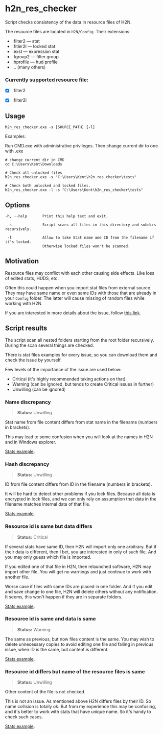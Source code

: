# h2n_res_checker
Script checks consistency of the data in resource files of H2N. 

The resource files are located in `H2N/Config`. Their extensions:
- .filter2 — stat
- .fitler2l — locked stat
- .exst — expression stat
- .fgroup2 — filter group
- .hprofile — hud profile
- ... (many others)

### Currently supported resource file:
- [x] .filter2
- [x] .filter2l


## Usage

```
h2n_res_checker.exe -s [SOURCE_PATH] [-l]
```

Examples:

Run CMD.exe with administrative privileges. Then change current dir to one with .exe

```
# change current dir in CMD 
cd C:\Users\Kent\Downloads
```

```
# Check all unlocked files
h2n_res_checker.exe -s "C:\Users\Kent\h2n_res_checker\tests"
```

```
# Check both unlocked and locked files.
h2n_res_checker.exe -l -s "C:\Users\Kent\h2n_res_checker\tests"
```

## Options
```
-h, --help       Print this help text and exit.

 -s              Script scans all files in this directory and subdirs recursively.
 
 -l              Allow to take Stat name and ID from the filename if it's locked.
                 Otherwise locked files won't be scanned.
```

## Motivation
Resource files may conflict with each other causing side effects. Like loss of edited stats, HUDS, etc.

Often this could happen when you import stat files from external source.
They may have same name or even same IDs with those that are already in your `Config` folder.
The latter will cause missing of random files while working with H2N. 

If you are interested in more details about the issue, follow
[this link](./docs/problem_descr.md).

## Script results

The script scan all nested folders starting from the root folder recursively. During the scan
several things are checked.

There is stat files examples for every issue, so you can download them and check the issue by yourself.

Few levels of the importance of the issue are used below:
- Critical (it's highly recommended taking actions on that)
- Warning (can be ignored, but tends to create Critical issues in further)
- Unwilling (can be ignored)

### Name discrepancy

> **Status:** Unwilling

Stat name from file content differs from stat name in the filename (numbers in brackets).

This may lead to some confusion when you will look at the names in H2N and in Windows explorer.

[Stats example](./tests/test_files/test_unlocked/name_discrepancy).

### Hash discrepancy

> **Status:** Unwilling

ID from file content differs from ID in the filename (numbers in brackets).

It will be hard to detect other problems if you lock files.
Because all data is encrypted in lock files, and we can only rely on assumption that 
data in the filename matches internal data of that file.

[Stats example](./tests/test_files/test_unlocked/hash_discrepancy).

### Resource id is same but data differs

> **Status:** Critical

If several stats have same ID, then H2N will import only one arbitrary. 
But if their data is different, then I bet, you are interested in only of such file.
And you may only guess which file is imported. 

If you edited one of that file in H2N, then relaunched software, H2N may import other file.
You will get no warnings and just continue to work with another file.

Worse case if files with same IDs are placed in one folder. 
And if you edit and save change to one file, H2N will delete others without any notification.
It seems, this won't happen if they are in separate folders.

[Stats example](./tests/test_files/test_unlocked/hash_same_data_diff).

### Resource id is same and data is same

> **Status:** Warning

The same as previous, but now files content is the same. You may wish to delete unnecessary copies to
avoid editing one file and falling in previous issue, when ID is the same, but content is different.

[Stats example](./tests/test_files/test_unlocked/hash_same_data_same).

### Resource id differs but name of the resource files is same

> **Status:** Unwilling

Other content of the file is not checked. 

This is not an issue. As mentioned above H2N differs files by their ID. So name collision is totally ok.
But from my experience this may be confusing, and it's better to work with stats that have unique name.
So it's handy to check such cases.

[Stats example](./tests/test_files/test_unlocked/hash_diff_name_same).
